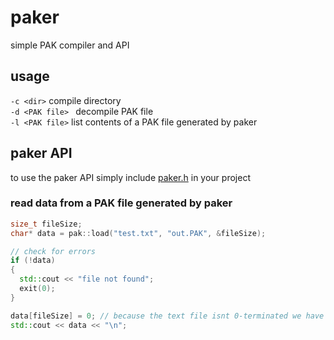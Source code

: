# paker
simple PAK compiler and API

## usage
```-c <dir>``` compile directory<br>
```-d <PAK file> ``` decompile PAK file<br>
```-l <PAK file>``` list contents of a PAK file generated by paker

## paker API
to use the paker API simply include [paker.h](https://github.com/barborik/paker/blob/master/paker/include/paker.h) in your project
### read data from a PAK file generated by paker
```cpp
size_t fileSize;
char* data = pak::load("test.txt", "out.PAK", &fileSize);

// check for errors
if (!data)
{
  std::cout << "file not found";
  exit(0);
}

data[fileSize] = 0; // because the text file isnt 0-terminated we have to do it ourselves
std::cout << data << "\n";
```
